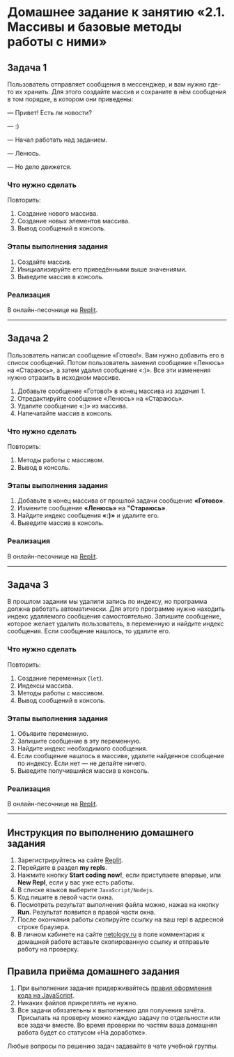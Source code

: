 # Домашнее задание к занятию «2.1. Массивы и базовые методы работы с ними»

## Задача 1

Пользователь отправляет сообщения в мессенджер, и вам нужно где-то их хранить. Для этого создайте массив и сохраните в нём сообщения в том порядке, в котором они приведены:

— Привет! Есть ли новости?

— :)

— Начал работать над заданием.

— Ленюсь.

— Но дело движется.

### Что нужно сделать

Повторить:
1. Создание нового массива.
2. Создание новых элементов массива.
3. Вывод сообщений в консоль.

### Этапы выполнения задания

1. Создайте массив.
2. Инициализируйте его приведёнными выше значениями.
3. Выведите массив в консоль.

### Реализация

В онлайн-песочнице на [Replit](https://repl.it/).

---

## Задача 2

Пользователь написал сообщение «Готово!». Вам нужно добавить его в список сообщений. Потом пользователь заменил сообщение «Ленюсь» на «Стараюсь», а затем удалил сообщение «:)». Все эти изменения нужно отразить в исходном массиве.

1. Добавьте сообщение «Готово!» в конец массива из *задания 1*. 
2. Отредактируйте сообщение «Ленюсь» на «Стараюсь». 
3. Удалите сообщение «:)» из массива. 
4. Напечатайте массив в консоль.

### Что нужно сделать

Повторить:
1. Методы работы с массивом.
2. Вывод в консоль.

### Этапы выполнения задания

1. Добавьте в конец массива от прошлой задачи сообщение **«Готово»**.
2. Измените сообщение **«Ленюсь»** на **"Стараюсь»**.
3. Найдите индекс сообщения **«:)»** и удалите его.
4. Выведите массив в консоль.

### Реализация

В онлайн-песочнице на [Replit](https://repl.it/).

---

## Задача 3

В прошлом задании мы удалили запись по индексу, но программа должна работать автоматически. Для этого программе нужно находить индекс удаляемого сообщения самостоятельно. Запишите сообщение, которое желает удалить пользователь, в переменную и найдите индекс сообщения. Если сообщение нашлось, то удалите его.

### Что нужно сделать

Повторить:

1. Создание переменных (`let`).
2. Индексы массива.
3. Методы работы с массивом.
4. Вывод сообщений в консоль.

### Этапы выполнения задания

1. Объявите переменную.
2. Запишите сообщение в эту переменную.
3. Найдите индекс необходимого сообщения.
4. Если сообщение нашлось в массиве, удалите найденное сообщение по индексу. Если нет — не делайте ничего.
5. Выведите получившийся массив в консоль.

### Реализация

В онлайн-песочнице на [Replit](https://repl.it/).

***

## Инструкция по выполнению домашнего задания

1. Зарегистрируйтесь на сайте [Replit](http://repl.it/).
2. Перейдите в раздел **my repls**.
3. Нажмите кнопку **Start coding now!**, если приступаете впервые, или **New Repl**, если у вас уже есть работы.
4. В списке языков выберите `JavaScript/Nodejs`.
5. Код пишите в левой части окна.
6. Посмотреть результат выполнения файла можно, нажав на кнопку **Run**. Результат появится в правой части окна.
7. После окончания работы скопируйте ссылку на ваш repl в адресной строке браузера.
8. В личном кабинете на сайте [netology.ru](http://netology.ru/) в поле комментария к домашней работе вставьте скопированную ссылку и отправьте работу на проверку.

## Правила приёма домашнего задания

1. При выполнении задания придерживайтесь [правил оформления кода на JavaScript](/codestyle.md).
2. Никаких файлов прикреплять не нужно.
3. Все задачи обязательны к выполнению для получения зачёта. Присылать на проверку можно каждую задачу по отдельности или все задачи вместе. Во время проверки по частям ваша домашняя работа будет со статусом «На доработке».

Любые вопросы по решению задач задавайте в чате учебной группы.
